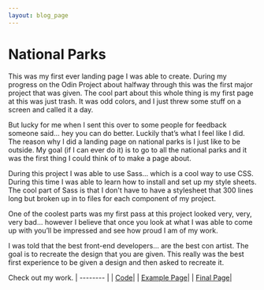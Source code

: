 ```yaml
---
layout: blog_page
---  
```


# National Parks

This was my first ever landing page I was able to create.  During my progress on the Odin Project about halfway through this was the first major project that was given.  The cool part about this whole thing is my first page at this was just trash.  It was odd colors, and I just threw some stuff on a screen and called it a day. 

But lucky for me when I sent this over to some people for feedback someone said… hey you can do better. Luckily that’s what I feel like I did.  The reason why I did a landing page on national parks is I just like to be outside.  My goal (if I can ever do it) is to go to all the national parks and it was the first thing I could think of to make a page about. 

During this project I was able to use Sass… which is a cool way to use CSS.  During this time I was able to learn how to install and set up my style sheets.  The cool part of Sass is that I don't have to have a stylesheet that 300 lines long but broken up in to files for each component of my project. 

One of the coolest parts was my first pass at this project looked very, very, very bad… however I believe that once you look at what I was able to come up with you’ll be impressed and see how proud I am of my work. 

I was told that the best front-end developers... are the best con artist.  The goal is to recreate the design that you are given. This really was the best first experience to be given a design and then asked to recreate it. 

Check out my work. 
| -------- | 
| [Code](https://github.com/clmedders/odin-landing-page)| 
| [Example Page](https://cdn.statically.io/gh/TheOdinProject/curriculum/81a5d553f4073e593d23a6ab00d50eef8620796d/foundations/html_css/project/imgs/01.png)| 
| [Final Page](https://clmedders.github.io/odin-landing-page/)|

